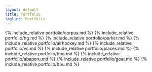 ```yaml
---
layout: default
title: Portfolio
tagline: Portfolio
---
```


{% include_relative portfolio/corpus.md %}
{% include_relative portfolio/ttg.md %}
{% include_relative portfolio/parker.md %}
{% include_relative portfolio/airhockey.md %}
{% include_relative portfolio/vc.md %}
{% include_relative portfolio/places.md %}
{% include_relative portfolio/bbo.md %}
{% include_relative portfolio/abaporu.md %}
{% include_relative portfolio/goat.md %}
{% include_relative portfolio/bbu.md %}

